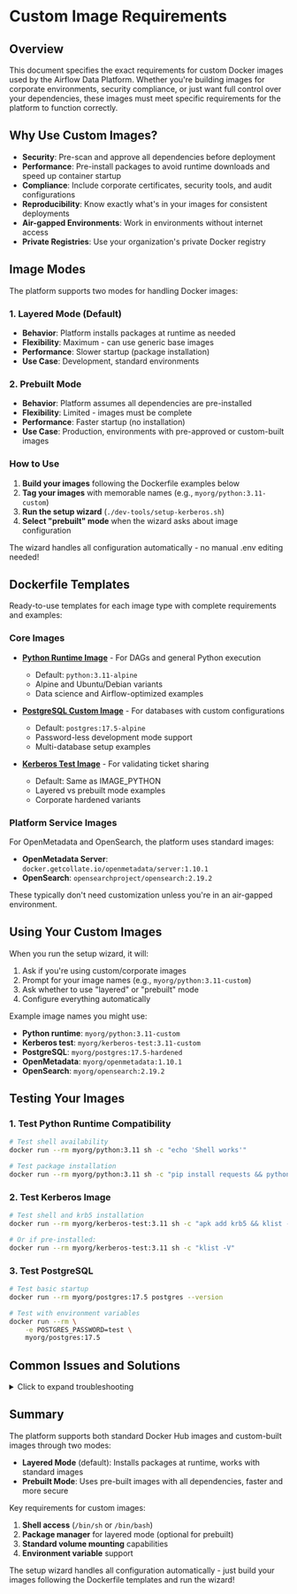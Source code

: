 # Custom Image Requirements

## Overview

This document specifies the exact requirements for custom Docker images used by the Airflow Data Platform. Whether you're building images for corporate environments, security compliance, or just want full control over your dependencies, these images must meet specific requirements for the platform to function correctly.

## Why Use Custom Images?

- **Security**: Pre-scan and approve all dependencies before deployment
- **Performance**: Pre-install packages to avoid runtime downloads and speed up container startup
- **Compliance**: Include corporate certificates, security tools, and audit configurations
- **Reproducibility**: Know exactly what's in your images for consistent deployments
- **Air-gapped Environments**: Work in environments without internet access
- **Private Registries**: Use your organization's private Docker registry

## Image Modes

The platform supports two modes for handling Docker images:

### 1. Layered Mode (Default)
- **Behavior**: Platform installs packages at runtime as needed
- **Flexibility**: Maximum - can use generic base images
- **Performance**: Slower startup (package installation)
- **Use Case**: Development, standard environments

### 2. Prebuilt Mode
- **Behavior**: Platform assumes all dependencies are pre-installed
- **Flexibility**: Limited - images must be complete
- **Performance**: Faster startup (no installation)
- **Use Case**: Production, environments with pre-approved or custom-built images

### How to Use

1. **Build your images** following the Dockerfile examples below
2. **Tag your images** with memorable names (e.g., `myorg/python:3.11-custom`)
3. **Run the setup wizard** (`./dev-tools/setup-kerberos.sh`)
4. **Select "prebuilt" mode** when the wizard asks about image configuration

The wizard handles all configuration automatically - no manual .env editing needed!

## Dockerfile Templates

Ready-to-use templates for each image type with complete requirements and examples:

### Core Images
- **[Python Runtime Image](dockerfiles/python-runtime.md)** - For DAGs and general Python execution
  - Default: `python:3.11-alpine`
  - Alpine and Ubuntu/Debian variants
  - Data science and Airflow-optimized examples

- **[PostgreSQL Custom Image](dockerfiles/postgres-custom.md)** - For databases with custom configurations
  - Default: `postgres:17.5-alpine`
  - Password-less development mode support
  - Multi-database setup examples

- **[Kerberos Test Image](dockerfiles/kerberos-test.md)** - For validating ticket sharing
  - Default: Same as IMAGE_PYTHON
  - Layered vs prebuilt mode examples
  - Corporate hardened variants

### Platform Service Images
For OpenMetadata and OpenSearch, the platform uses standard images:
- **OpenMetadata Server**: `docker.getcollate.io/openmetadata/server:1.10.1`
- **OpenSearch**: `opensearchproject/opensearch:2.19.2`

These typically don't need customization unless you're in an air-gapped environment.

## Using Your Custom Images

When you run the setup wizard, it will:
1. Ask if you're using custom/corporate images
2. Prompt for your image names (e.g., `myorg/python:3.11-custom`)
3. Ask whether to use "layered" or "prebuilt" mode
4. Configure everything automatically

Example image names you might use:
- **Python runtime**: `myorg/python:3.11-custom`
- **Kerberos test**: `myorg/kerberos-test:3.11-custom`
- **PostgreSQL**: `myorg/postgres:17.5-hardened`
- **OpenMetadata**: `myorg/openmetadata:1.10.1`
- **OpenSearch**: `myorg/opensearch:2.19.2`

## Testing Your Images

### 1. Test Python Runtime Compatibility

```bash
# Test shell availability
docker run --rm myorg/python:3.11 sh -c "echo 'Shell works'"

# Test package installation
docker run --rm myorg/python:3.11 sh -c "pip install requests && python -c 'import requests'"
```

### 2. Test Kerberos Image

```bash
# Test shell and krb5 installation
docker run --rm myorg/kerberos-test:3.11 sh -c "apk add krb5 && klist -V"

# Or if pre-installed:
docker run --rm myorg/kerberos-test:3.11 sh -c "klist -V"
```

### 3. Test PostgreSQL

```bash
# Test basic startup
docker run --rm myorg/postgres:17.5 postgres --version

# Test with environment variables
docker run --rm \
    -e POSTGRES_PASSWORD=test \
    myorg/postgres:17.5
```

## Common Issues and Solutions

<details>
<summary>Click to expand troubleshooting</summary>

### Issue: "sh: not found"
**Solution:** Your image must include a shell. Add `RUN apk add --no-cache bash` or ensure `/bin/sh` exists.

### Issue: "apk: not found"
**Solution:** If using a non-Alpine base, the platform detects and uses `apt` instead. Ensure one package manager is available.

### Issue: Kerberos test fails
**Solution:** Ensure the image can install or has pre-installed `krb5` packages. In prebuilt mode, krb5 must be pre-installed.

### Issue: Package installation fails
**Solution:** Check that your image has internet access or that all required packages are pre-installed in prebuilt mode.

### Issue: PostgreSQL won't start
**Solution:** Ensure you're not overriding the PostgreSQL entrypoint. Custom images must preserve the standard entrypoint behavior.

</details>

## Summary

The platform supports both standard Docker Hub images and custom-built images through two modes:

- **Layered Mode** (default): Installs packages at runtime, works with standard images
- **Prebuilt Mode**: Uses pre-built images with all dependencies, faster and more secure

Key requirements for custom images:
1. **Shell access** (`/bin/sh` or `/bin/bash`)
2. **Package manager** for layered mode (optional for prebuilt)
3. **Standard volume mounting** capabilities
4. **Environment variable** support

The setup wizard handles all configuration automatically - just build your images following the Dockerfile templates and run the wizard!